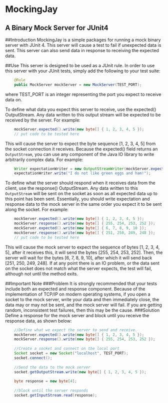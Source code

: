 MockingJay
==========
A Binary Mock Server for JUnit4
-------------------------------

##Introduction
MockingJay is a simple packages for running a mock binary server with JUnit 4. 
This server will cause a test to fail if unexpected data is sent. This server 
can also send data in response to receiving the expected data.
 
##Use
This server is designed to be used as a JUnit rule. In order to use this
server with your JUnit tests, simply add the following to your test suite:
  
```Java 
    @Rule
    public MockServer mockServer = new MockServer(TEST_PORT);
```

where TEST_PORT is an integer representing the port you expect to receive
data on.

To define what data you expect this server to receive, use the
expected() OutputStream. Any data written to this output
 stream will be expected to be received by the server. For example:
 
```Java
    mockServer.expected().write(new byte[] { 1, 2, 3, 4, 5 });
    // put code to be tested here
```

This will cause the server to expect the byte sequence [1, 2, 3, 4, 5] from
the socket connection it receives. Because the expected() field
returns an <code>OutputStream</code>, you can use any component of the Java
IO library to write arbitrarily complex data. For example:
 
```Java
    Writer expectationWriter = new OutputStreamWriter(mockServer.expected());
    expectationWriter.write("I do not like green eggs and ham!");
```

To define what the server should respond when it receives data from the
client, use the response() OutputStream. Any data written to
this <code>OutputStream</code> will be sent on the socket as soon as all
expected data up to this point has been sent. Essentially, you should write
expectation and response data to the mock server in the same order you expect
it to be sent along the socket. For example:
 
```Java
    mockServer.expected().write(new byte[] { 1, 2, 3, 4, 5 });
    mockServer.response().write(new byte[] { 255, 254, 253, 252 });
    mockServer.expected().write(new byte[] { 6, 7, 8, 9, 10 });
    mockServer.response().write(new byte[] { 251, 250, 249, 248 });
    // put code to be tested here
```

This will cause the mock server to expect the sequence of bytes [1, 2, 3, 4, 5],
after it receives this, it will send the bytes [255, 254, 253, 252].
Then, the server will wait for the bytes [6, 7, 8, 9, 10], after which it
will send back [251, 250, 249, 248]. If at any point there is an IO problem,
or the data sent on the socket does not match what the server expects, the
test will fail, although not until the method exits.
 
##Important Note
###Problem
It is strongly recommended that your tests include both an expected and response component.  Because of the implementation of TCP/IP on modern operating systems, if you open a socket to the mock server, write your data and then immediately close, the data may or may not be sent, and the mock server will fail.  If you are getting random, inconsistent test failures, then this may be the cause.
###Solution
Define a response for the mock server and block until you receive the response data, as shown below:

```Java
    //Define what we expect the server to send and receive. 
    mockServer.expected().write(new byte[] { 1, 2, 3, 4, 5 });
    mockServer.response().write(new byte[] { 255, 254, 253, 252 });
 
    //Create a socket and connect on the local port
    Socket socket = new Socket("localhost", TEST_PORT);
    socket.connect();
     
    //Send the data to the mock server
    socket.getOutputStream.write(new byte[] { 1, 2, 3, 4, 5 });
  
    byte response = new byte[4];
  
    //block until the server responds
    socket.getInputStream.read(response);
``` 
